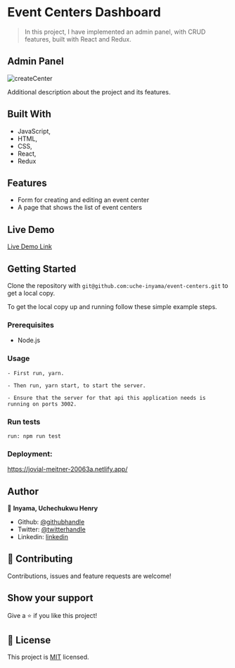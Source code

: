 # Event Centers Dashboard

> In this project, I have implemented an admin panel, with CRUD features, built with React and Redux. 

## Admin Panel

![createCenter](https://user-images.githubusercontent.com/46329537/93037525-8d74ce80-f63a-11ea-8d23-dd10f4ad5f4d.png)


Additional description about the project and its features.

## Built With

- JavaScript,
- HTML,
- CSS,
- React,
- Redux

## Features
- Form for creating and editing an event center
- A page that shows the list of event centers

## Live Demo

[Live Demo Link](https://jovial-meitner-20063a.netlify.app/)

## Getting Started

Clone the repository with `git@github.com:uche-inyama/event-centers.git` to get a local copy.

To get the local copy up and running follow these simple example steps.

### Prerequisites

- Node.js

### Usage

    - First run, yarn.

    - Then run, yarn start, to start the server.

    - Ensure that the server for that api this application needs is running on ports 3002.
    
### Run tests

    run: npm run test

### Deployment:

https://jovial-meitner-20063a.netlify.app/

## Author

👤 **Inyama, Uchechukwu Henry**

- Github: [@githubhandle](https://github.com/uche-inyama)
- Twitter: [@twitterhandle](https://twitter.com/euuoc)
- Linkedin: [linkedin](https://www.linkedin.com/in/uchechukwu-inyama-b3429a105/)

## 🤝 Contributing

Contributions, issues and feature requests are welcome!

## Show your support

Give a ⭐️ if you like this project!

## 📝 License

This project is [MIT](lic.url) licensed.
